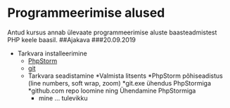 # Programmeerimise alused
Antud kursus annab ülevaate programmeerimise aluste baasteadmistest PHP keele baasil.
##Ajakava
###20.09.2019
* Tarkvara installeerimine
    * [PhpStorm](https://www.jetbrains.com/phpstorm/)
    * [git](https://sourceforge.net/projects/git-osx-installer)
  * Tarkvara seadistamine
    *Valmista litsents
    *PhpStorm põhiseadistus (line numbers, soft wrap, zoom)
    *git.exe ühendus PhpStormiga
    *github.com repo loomine ning Ühendamine PhpStormiga
    * mine ... tulevikku